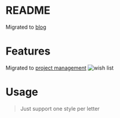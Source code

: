 # README

Migrated to [blog](https://zhangyadong.me/)

# Features

Migrated to [project management](https://github.com/zhyd1997/Eorg/projects)
![wish list](https://i.imgur.com/mc9xri8.png)

# Usage

> Just support one style per letter